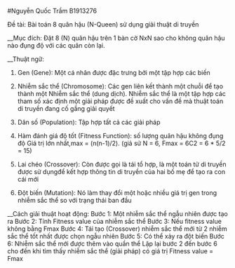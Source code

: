 #Nguyễn Quốc Trầm B1913276

Đề tài:
Bài toán 8 quân hậu (N-Queen) sử dụng giải thuật di truyền

__Mục đích:
Đặt 8 (N) quân hậu trên 1 bàn cờ NxN sao cho không quân hậu
nào đụng độ với các quân còn lại.

__Thuật ngữ:
1. Gen (Gene): Một cá nhân được đặc trưng bởi một tập hợp các biến

2. Nhiễm sắc thể (Chromosome): Các gen liên kết thành một chuỗi để tạo
thành một Nhiễm sắc thể (dung dịch).
Nhiễm sắc thể là một tập hợp các tham số xác định một giải pháp
được đề xuất cho vấn đề mà thuật toán di truyền đang cố gắng giải quyết

3. Dân số (Population): Tập hợp tất cả các giải pháp

4. Hàm đánh giá độ tốt (Fitness Function): số lượng quân hậu không đụng độ
Giá trị lớn nhất,max = (n(n-1)/2).
(giả sử N = 6, Fmax = 6C2 = 6 * 5/2 = 15)

5. Lai chéo (Crossover): Còn được gọi là tái tổ hợp, là một toán tử di truyền
được sử dụngđể kết hợp thông tin di truyền của hai bố mẹ
để tạo ra con cái mới

6. Đột biến (Mutation): Nó làm thay đổi một hoặc nhiều giá trị gen
trong nhiễm sắc thể so với trạng thái ban đầu

__Cách giải thuật hoạt động:
Bước 1: Một nhiễm sắc thể ngẫu nhiên được tạo ra
Bước 2: Tính Fitness value của nhiễm sắc thể
Bước 3: Nếu fitness value không bằng Fmax
Bước 4: Tái tạo (Crossover) nhiễm sắc thể mới
        từ 2 nhiễm sắc thể tốt nhất được chọn ngẫu nhiên
Bước 5: Có thể xảy ra đột biến
Bước 6: Nhiễm sắc thể mới được thêm vào quần thể
        Lặp lại bước 2 đến bước 6 cho đến khi
        tìm thấy nhiễm sắc thể (giải pháp)
        có giá trị Fitness value = Fmax
